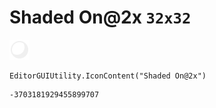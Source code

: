 # Shaded On@2x `32x32`
<img src="/img/Shaded%20On@2x.png" width=32 height=32>

``` CSharp
EditorGUIUtility.IconContent("Shaded On@2x")
```
```
-3703181929455899707
```
